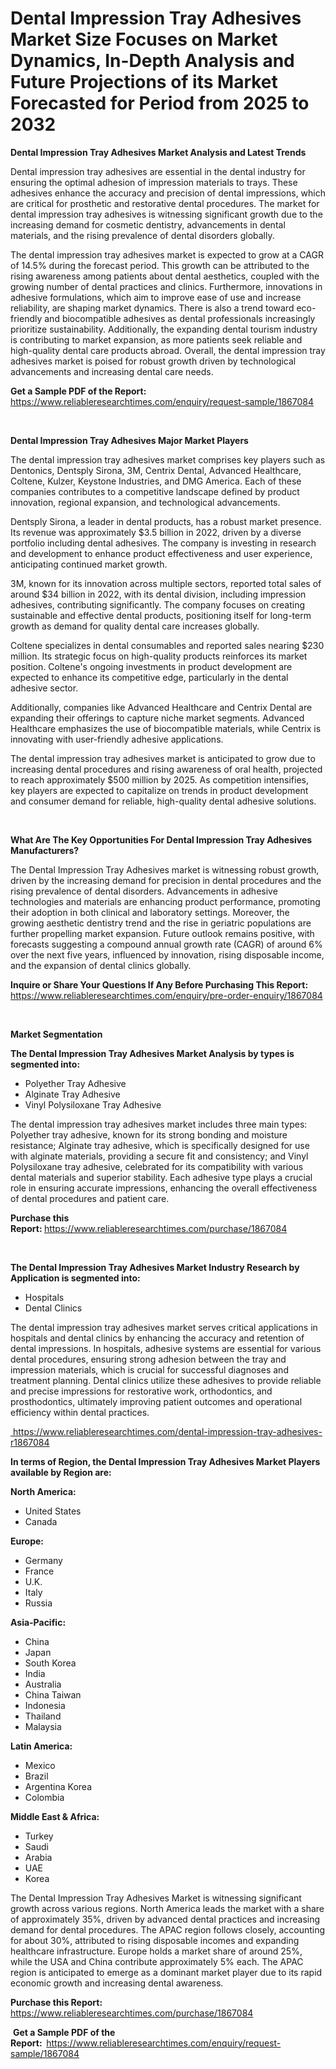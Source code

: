 <p><h1>Dental Impression Tray Adhesives Market Size Focuses on Market Dynamics, In-Depth Analysis and Future Projections of its Market Forecasted for Period from 2025 to 2032</h1></p><p><strong>Dental Impression Tray Adhesives Market Analysis and Latest Trends</strong></p>
<p><p>Dental impression tray adhesives are essential in the dental industry for ensuring the optimal adhesion of impression materials to trays. These adhesives enhance the accuracy and precision of dental impressions, which are critical for prosthetic and restorative dental procedures. The market for dental impression tray adhesives is witnessing significant growth due to the increasing demand for cosmetic dentistry, advancements in dental materials, and the rising prevalence of dental disorders globally.</p><p>The dental impression tray adhesives market is expected to grow at a CAGR of 14.5% during the forecast period. This growth can be attributed to the rising awareness among patients about dental aesthetics, coupled with the growing number of dental practices and clinics. Furthermore, innovations in adhesive formulations, which aim to improve ease of use and increase reliability, are shaping market dynamics. There is also a trend toward eco-friendly and biocompatible adhesives as dental professionals increasingly prioritize sustainability. Additionally, the expanding dental tourism industry is contributing to market expansion, as more patients seek reliable and high-quality dental care products abroad. Overall, the dental impression tray adhesives market is poised for robust growth driven by technological advancements and increasing dental care needs.</p></p>
<p><strong>Get a Sample PDF of the Report:&nbsp;</strong> <a href="https://www.reliableresearchtimes.com/enquiry/request-sample/1867084?utm_campaign=2237&utm_medium=2&utm_source=Github&utm_content=ia&utm_term=14042025&utm_id=dental-impression-tray-adhesives">https://www.reliableresearchtimes.com/enquiry/request-sample/1867084</a></p>
<p>&nbsp;</p>
<p><strong>Dental Impression Tray Adhesives Major Market Players</strong></p>
<p><p>The dental impression tray adhesives market comprises key players such as Dentonics, Dentsply Sirona, 3M, Centrix Dental, Advanced Healthcare, Coltene, Kulzer, Keystone Industries, and DMG America. Each of these companies contributes to a competitive landscape defined by product innovation, regional expansion, and technological advancements.</p><p>Dentsply Sirona, a leader in dental products, has a robust market presence. Its revenue was approximately $3.5 billion in 2022, driven by a diverse portfolio including dental adhesives. The company is investing in research and development to enhance product effectiveness and user experience, anticipating continued market growth.</p><p>3M, known for its innovation across multiple sectors, reported total sales of around $34 billion in 2022, with its dental division, including impression adhesives, contributing significantly. The company focuses on creating sustainable and effective dental products, positioning itself for long-term growth as demand for quality dental care increases globally.</p><p>Coltene specializes in dental consumables and reported sales nearing $230 million. Its strategic focus on high-quality products reinforces its market position. Coltene's ongoing investments in product development are expected to enhance its competitive edge, particularly in the dental adhesive sector.</p><p>Additionally, companies like Advanced Healthcare and Centrix Dental are expanding their offerings to capture niche market segments. Advanced Healthcare emphasizes the use of biocompatible materials, while Centrix is innovating with user-friendly adhesive applications. </p><p>The dental impression tray adhesives market is anticipated to grow due to increasing dental procedures and rising awareness of oral health, projected to reach approximately $500 million by 2025. As competition intensifies, key players are expected to capitalize on trends in product development and consumer demand for reliable, high-quality dental adhesive solutions.</p></p>
<p>&nbsp;</p>
<p><strong>What Are The Key Opportunities For Dental Impression Tray Adhesives Manufacturers?</strong></p>
<p><p>The Dental Impression Tray Adhesives market is witnessing robust growth, driven by the increasing demand for precision in dental procedures and the rising prevalence of dental disorders. Advancements in adhesive technologies and materials are enhancing product performance, promoting their adoption in both clinical and laboratory settings. Moreover, the growing aesthetic dentistry trend and the rise in geriatric populations are further propelling market expansion. Future outlook remains positive, with forecasts suggesting a compound annual growth rate (CAGR) of around 6% over the next five years, influenced by innovation, rising disposable income, and the expansion of dental clinics globally.</p></p>
<p><strong>Inquire or Share Your Questions If Any Before Purchasing This Report:</strong> <a href="https://www.reliableresearchtimes.com/enquiry/pre-order-enquiry/1867084?utm_campaign=2237&utm_medium=2&utm_source=Github&utm_content=ia&utm_term=14042025&utm_id=dental-impression-tray-adhesives">https://www.reliableresearchtimes.com/enquiry/pre-order-enquiry/1867084</a></p>
<p>&nbsp;</p>
<p><strong>Market Segmentation</strong></p>
<p><strong>The Dental Impression Tray Adhesives Market Analysis by types is segmented into:</strong></p>
<p><ul><li>Polyether Tray Adhesive</li><li>Alginate Tray Adhesive</li><li>Vinyl Polysiloxane Tray Adhesive</li></ul></p>
<p><p>The dental impression tray adhesives market includes three main types: Polyether tray adhesive, known for its strong bonding and moisture resistance; Alginate tray adhesive, which is specifically designed for use with alginate materials, providing a secure fit and consistency; and Vinyl Polysiloxane tray adhesive, celebrated for its compatibility with various dental materials and superior stability. Each adhesive type plays a crucial role in ensuring accurate impressions, enhancing the overall effectiveness of dental procedures and patient care.</p></p>
<p><strong>Purchase this Report:&nbsp;</strong><a href="https://www.reliableresearchtimes.com/purchase/1867084?utm_campaign=2237&utm_medium=2&utm_source=Github&utm_content=ia&utm_term=14042025&utm_id=dental-impression-tray-adhesives">https://www.reliableresearchtimes.com/purchase/1867084</a></p>
<p>&nbsp;</p>
<p><strong>The Dental Impression Tray Adhesives Market Industry Research by Application is segmented into:</strong></p>
<p><ul><li>Hospitals</li><li>Dental Clinics</li></ul></p>
<p><p>The dental impression tray adhesives market serves critical applications in hospitals and dental clinics by enhancing the accuracy and retention of dental impressions. In hospitals, adhesive systems are essential for various dental procedures, ensuring strong adhesion between the tray and impression materials, which is crucial for successful diagnoses and treatment planning. Dental clinics utilize these adhesives to provide reliable and precise impressions for restorative work, orthodontics, and prosthodontics, ultimately improving patient outcomes and operational efficiency within dental practices.</p></p>
<p><a href="https://www.reliableresearchtimes.com/dental-impression-tray-adhesives-r1867084?utm_campaign=2237&utm_medium=2&utm_source=Github&utm_content=ia&utm_term=14042025&utm_id=dental-impression-tray-adhesives">&nbsp;https://www.reliableresearchtimes.com/dental-impression-tray-adhesives-r1867084</a></p>
<p><strong>In terms of Region, the Dental Impression Tray Adhesives Market Players available by Region are:</strong></p>
<p>
    <p> <strong> North America: </strong>
        <ul>
            <li>United States</li>
            <li>Canada</li>
        </ul>
        </p> 
    <p> <strong> Europe: </strong>
        <ul>
            <li>Germany</li>
            <li>France</li>
            <li>U.K.</li>
            <li>Italy</li>
            <li>Russia</li>
        </ul>
        </p> 
    <p> <strong> Asia-Pacific: </strong>
        <ul>
            <li>China</li>
            <li>Japan</li>
            <li>South Korea</li>
            <li>India</li>
            <li>Australia</li>
            <li>China Taiwan</li>
            <li>Indonesia</li>
            <li>Thailand</li>
            <li>Malaysia</li>
        </ul>
        </p> 
    <p> <strong> Latin America: </strong>
        <ul>
            <li>Mexico</li>
            <li>Brazil</li>
            <li>Argentina Korea</li>
            <li>Colombia</li>
        </ul>
        </p> 
    <p> <strong> Middle East & Africa: </strong>
        <ul>
            <li>Turkey</li>
            <li>Saudi</li>
            <li>Arabia</li>
            <li>UAE</li>
            <li>Korea</li>
        </ul>
    </p>
    </p>
<p><p>The Dental Impression Tray Adhesives Market is witnessing significant growth across various regions. North America leads the market with a share of approximately 35%, driven by advanced dental practices and increasing demand for dental procedures. The APAC region follows closely, accounting for about 30%, attributed to rising disposable incomes and expanding healthcare infrastructure. Europe holds a market share of around 25%, while the USA and China contribute approximately 5% each. The APAC region is anticipated to emerge as a dominant market player due to its rapid economic growth and increasing dental awareness.</p></p>
<p><strong>Purchase this Report: </strong><a href="https://www.reliableresearchtimes.com/purchase/1867084?utm_campaign=2237&utm_medium=2&utm_source=Github&utm_content=ia&utm_term=14042025&utm_id=dental-impression-tray-adhesives">https://www.reliableresearchtimes.com/purchase/1867084</a></p>
<p>&nbsp;<strong>Get a Sample PDF of the Report:&nbsp;&nbsp;</strong><a href="https://www.reliableresearchtimes.com/enquiry/request-sample/1867084?utm_campaign=2237&utm_medium=2&utm_source=Github&utm_content=ia&utm_term=14042025&utm_id=dental-impression-tray-adhesives">https://www.reliableresearchtimes.com/enquiry/request-sample/1867084</a></p>
<p><strong></strong></p>
<p><p></p><p></p><p></p></p>